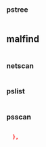 ### pstree

```json

```

## malfind

```json

```

### netscan

```json

```

### pslist

```json

```

### psscan

```json 

  },
```

    
